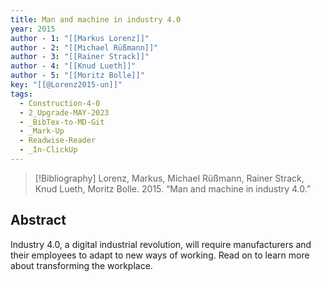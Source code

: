 ```yaml
---
title: Man and machine in industry 4.0
year: 2015
author - 1: "[[Markus Lorenz]]"
author - 2: "[[Michael Rüßmann]]"
author - 3: "[[Rainer Strack]]"
author - 4: "[[Knud Lueth]]"
author - 5: "[[Moritz Bolle]]"
key: "[[@Lorenz2015-un]]"
tags:
  - Construction-4-0
  - 2_Upgrade-MAY-2023
  - _BibTex-to-MD-Git
  - _Mark-Up
  - Readwise-Reader
  - _In-ClickUp
---
```


> [!Bibliography]
> Lorenz, Markus, Michael Rüßmann, Rainer Strack, Knud Lueth, Moritz Bolle. 2015. “Man and machine in industry 4.0.” 

## Abstract
Industry 4.0, a digital industrial revolution, will require manufacturers and their employees to adapt to new ways of working. Read on to learn more about transforming the workplace.